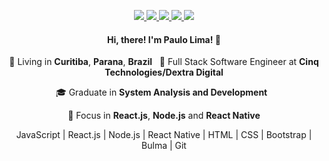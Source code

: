 <p align="center">
  <a
    href="https://paulophlp.github.io/portfolio/"
    alt="Paulo Lima's portfolio"
    target="blank"
  >
    <img src="https://img.shields.io/badge/-My%20Portfolio-000000?style=flat-square&logo=visual-studio-code&logoColor=white" />
  </a>
   <a
    href="https://www.linkedin.com/in/paulo-lima-1218a9149/" 
    alt="LinkedIn"
    target="blank"
  >
    <img src="https://img.shields.io/badge/-LinkedIn-000000?style=flat-square&logo=Linkedin&logoColor=white" />
  </a>
  <a
    href="mailto:paulo.phlp@outlook.com" 
    alt="Outlook"
    target="blank"
  >
    <img src="https://img.shields.io/badge/-Outlook-000000?style=flat-square&logo=microsoft-outlook&logoColor=white" />
  </a>
  <a
    href="https://web.whatsapp.com/send?phone=+5541997835546" 
    alt="WhatsApp"
    target="blank"
  >
    <img src="https://img.shields.io/badge/-WhatsApp-000000?style=flat-square&logo=WhatsApp&logoColor=white" />
  </a>
  <a
    href="https://www.instagram.com/pauleta_mexicana" 
    alt="Instagram"
    target="blank"
  >
    <img src="https://img.shields.io/badge/-Instagram-000000?style=flat-square&logo=Instagram&logoColor=white" />
  </a>
</p>

<h4 align="center">
  Hi, there! I'm Paulo Lima! 🤘️
</h4>
<p align="center">
  📌 Living in <b>Curitiba</b>, <b>Parana</b>, <b>Brazil</b> &nbsp; 💼 Full Stack Software Engineer at <b>Cinq Technologies/Dextra Digital</b>
</p>
<p align="center">
  🎓 Graduate in <b>System Analysis and Development</b> &nbsp;
</p>
<p align="center">
  🎯 Focus in <b>React.js</b>, <b>Node.js</b> and <b>React Native</b>
</p>

<p align="center">
  JavaScript | React.js | Node.js | React Native | HTML | CSS | Bootstrap | Bulma | Git
</p>

